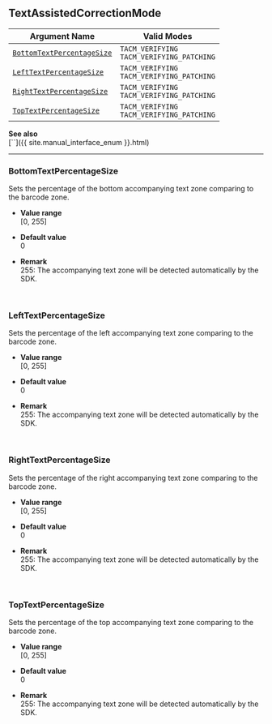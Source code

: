## TextAssistedCorrectionMode
 
| Argument Name | Valid Modes |
| ------------- | ----------- | 
| [`BottomTextPercentageSize`](#bottomtextpercentagesize) | `TACM_VERIFYING`<br>`TACM_VERIFYING_PATCHING` |
| [`LeftTextPercentageSize`](#lefttextpercentagesize) | `TACM_VERIFYING`<br>`TACM_VERIFYING_PATCHING` |
| [`RightTextPercentageSize`](#righttextpercentagesize) | `TACM_VERIFYING`<br>`TACM_VERIFYING_PATCHING` |
| [`TopTextPercentageSize`](#toptextpercentagesize) | `TACM_VERIFYING`<br>`TACM_VERIFYING_PATCHING` |

**See also**   
[``]({{ site.manual_interface_enum }}.html)

---

### BottomTextPercentageSize
Sets the percentage of the bottom accompanying text zone comparing to the barcode zone.

- **Value range**   
   [0, 255]   
   
- **Default value**   
   0  
 
- **Remark**     
   255: The accompanying text zone will be detected automatically by the SDK.
   
&nbsp; 

### LeftTextPercentageSize
Sets the percentage of the left accompanying text zone comparing to the barcode zone.

- **Value range**   
   [0, 255]   
   
- **Default value**   
   0  
 
- **Remark**     
   255: The accompanying text zone will be detected automatically by the SDK.
   
&nbsp; 

### RightTextPercentageSize
Sets the percentage of the right accompanying text zone comparing to the barcode zone.

- **Value range**   
   [0, 255]   
   
- **Default value**   
   0  
 
- **Remark**     
   255: The accompanying text zone will be detected automatically by the SDK.
   
&nbsp; 

### TopTextPercentageSize
Sets the percentage of the top accompanying text zone comparing to the barcode zone.

- **Value range**   
   [0, 255]   
   
- **Default value**   
   0  
 
- **Remark**     
   255: The accompanying text zone will be detected automatically by the SDK.
   
&nbsp; 





